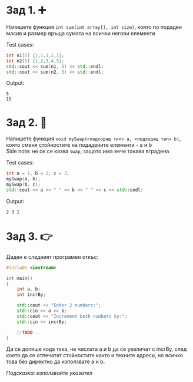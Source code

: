 # Зад 1. ➕
Напишете функция ``int sum(int array[], int size)``, която по подаден масив и размер връща сумата на всички негови елементи

Test cases:  
```cpp
int n1[5] {1,1,1,1,1};  
int n2[5] {1,2,3,4,5};  
std::cout << sum(n1, 5) << std::endl;
std::cout << sum(n2, 5) << std::endl;
```
Output:
```
5
15
```

# Зад 2. 🔄
Напишете функция ``void mySwap(<подходящ тип> a, <подходящ тип> b)``, която сменя стойностите на подадените елементи - a и b  
Side note: не се се казва ``swap``, защото има вече такава вградена 

Test cases:
```cpp
int a = 1, b = 2, c = 3;
mySwap(a, b);
mySwap(b, c);
std::cout << a << " " << b << " " << c << std::endl;
```
Output:
```
2 3 1
```

# Зад 3. 👉
Даден е следният програмен откъс:
```cpp
#include <iostream>

int main()
{
    int a, b;
    int incrBy;

    std::cout << "Enter 2 numbers:";
    std::cin >> a >> b;
    std::cout << "Increment both numbers by:";
    std::cin >> incrBy;

    //TODO...
}
```
Да се допише кода така, че числата a и b да се увеличат с incrBy, след което да се отпечатат стойностите както и техните адреси, но всичко това без директно да използвате a и b.

*Подсказка: използвайте указател* 
